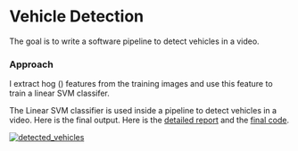 # Vehicle Detection

The goal is to write a software pipeline to detect vehicles in a video. 

### Approach

I extract hog () features from the training images and use this feature to train a linear SVM classifer.

The Linear SVM classifier is used inside a pipeline to detect vehicles in a video. Here is the final output. Here is the [detailed report](https://github.com/purnendu23/Vehicle-Detection/blob/master/final_report.md) and the [final code](https://github.com/purnendu23/Vehicle-Detection/blob/master/vehicle_detection.ipynb).


[![detected_vehicles](https://raw.github.com/GabLeRoux/WebMole/master/ressources/WebMole_Youtube_Video.png)](http://youtu.be/vt5fpE0bzSY)

